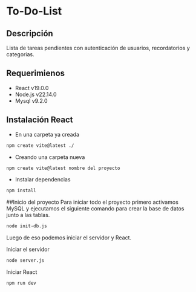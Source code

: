 # To-Do-List

## Descripción
Lista de tareas pendientes con autenticación de usuarios, recordatorios y categorias.

## Requerimienos
- React v19.0.0
- Node.js v22.14.0
- Mysql v9.2.0

## Instalación React
- En una carpeta ya creada
```bash
npm create vite@latest ./
```
- Creando una carpeta nueva
```bash
npm create vite@latest nombre del proyecto
```
- Instalar dependencias
```bash
npm install
```

##Inicio del proyecto
Para iniciar todo el proyecto primero activamos MySQL y ejecutamos el siguiente comando para crear la base de datos junto a las tablas.
```bash
node init-db.js
```
Luego de eso podemos iniciar el servidor y React.

Iniciar el servidor
```bash
node server.js
```
Iniciar React
```bash
npm run dev
```
